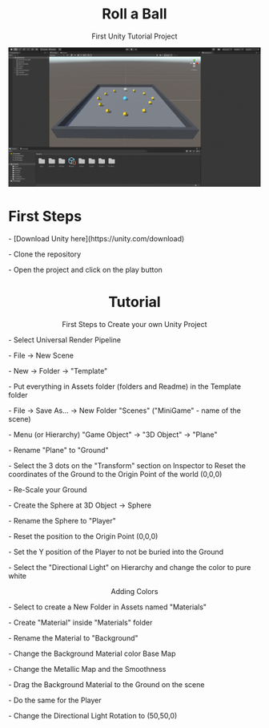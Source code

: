 <h1 align="center">Roll a Ball</h1>
<p align="center">First Unity Tutorial Project</p>

![Unity screenshot](./gameprint.png)

<h1>First Steps</h1>
<p>- [Download Unity here](https://unity.com/download)</p>
<p>- Clone the repository</p>
<p>- Open the project and click on the play button</p>

<h1 align="center">Tutorial</h1>
<p align="center">First Steps to Create your own Unity Project</p>
<p>- Select Universal Render Pipeline</p>
<p>- File -> New Scene</p>
<p>- New -> Folder -> "Template"</p>
<p>- Put everything in Assets folder (folders and Readme) in the Template folder</p>
<p>- File -> Save As... -> New Folder "Scenes" ("MiniGame" - name of the scene)</p>
<p>- Menu (or Hierarchy) "Game Object" -> "3D Object" -> "Plane"</p>
<p>- Rename "Plane" to "Ground"</p>
<p>- Select the 3 dots on the "Transform" section on Inspector to Reset the coordinates of the Ground to the Origin Point of the world (0,0,0)</p>
<p>- Re-Scale your Ground</p>
<p>- Create the Sphere at 3D Object -> Sphere</p>
<p>- Rename the Sphere to "Player"</p>
<p>- Reset the position to the Origin Point (0,0,0)</p>
<p>- Set the Y position of the Player to not be buried into the Ground</p>
<p>- Select the "Directional Light" on Hierarchy and change the color to pure white</p>
<p align="center">Adding Colors</p>
<p>- Select to create a New Folder in Assets named "Materials"</p>
<p>- Create "Material" inside "Materials" folder</p>
<p>- Rename the Material to "Background"</p>
<p>- Change the Background Material color Base Map</p>
<p>- Change the Metallic Map and the Smoothness</p>
<p>- Drag the Background Material to the Ground on the scene</p>
<p>- Do the same for the Player</p>
<p>- Change the Directional Light Rotation to (50,50,0)</p>
